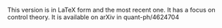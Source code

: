 This version is in LaTeX form and the most recent one. It has a focus on control theory. It is available on arXiv in quant-ph/4624704
